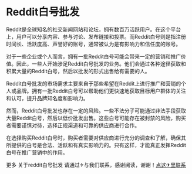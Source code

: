 # Reddit白号批发

Reddit是全球知名的社交新闻网站和论坛，拥有数百万活跃用户。在这个平台上，用户可以分享内容、参与讨论、发布链接和投票。而Reddit白号则是指注册时间长、活跃度高、声誉好的账号，通常被认为是有影响力和信任度的账号。

对于一些企业或个人而言，拥有一批Reddit白号可能会带来一定的营销和推广价值。因此，一些人开始涉足Reddit白号批发的业务。他们会通过各种途径获取和积累大量的Reddit白号，然后以批发的形式出售给有需要的人。

Reddit白号批发的市场需求主要来自于那些希望在Reddit上进行推广和营销的个人或品牌。拥有一批Reddit白号可以帮助他们更快速地获取目标用户群体的关注和认可，提升品牌知名度和影响力。

然而，Reddit白号批发也存在一定的风险。一些不法分子可能通过非法手段获取大量Reddit白号，然后以低价批发出售。这些白号可能存在被封禁的风险，购买者需要谨慎对待，选择正规渠道和可靠的供应商进行合作。

在选择购买Reddit白号时，购买者需要对供应商进行充分的调查和了解，确保其所提供的白号是合法、活跃和有真实影响力的。只有这样，才能真正发挥Reddit白号在推广营销中的作用。

更多 关于reddit白号批发 请通过✈与我们联系，感谢阅读，谢谢！[点这✈里联系](https://add.k02.cc)
